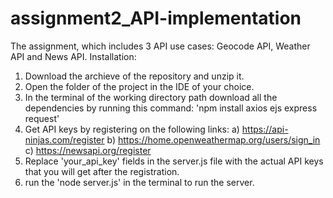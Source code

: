 # assignment2_API-implementation
The assignment, which includes 3 API use cases: Geocode API, Weather API and News API.
Installation: 
1) Download the archieve of the repository and unzip it.
2) Open the folder of the project in the IDE of your choice.
3) In the terminal of the working directory path download all the dependencies by running this command: 
	'npm install axios ejs express request'
4) Get API keys by registering on the following links:
	a) https://api-ninjas.com/register
	b) https://home.openweathermap.org/users/sign_in
	c) https://newsapi.org/register
5) Replace 'your_api_key' fields in the server.js file with the actual API keys that you will get after the registration.
6) run the 'node server.js' in the terminal to run the server.
